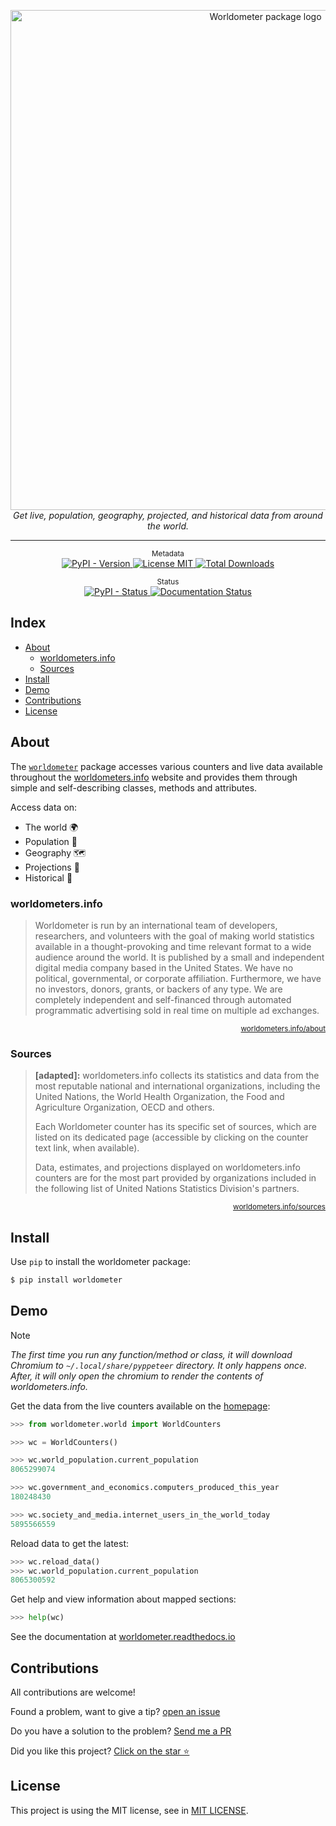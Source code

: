 <p align="center">
    <img src="https://raw.githubusercontent.com/matheusfelipeog/worldometer/master/.github/assets/images/worldometer.png" alt="Worldometer package logo" width="800px" />
    <br />
    <em>Get live, population, geography, projected, and historical data from around the world.</em>
</p>

---

<p align="center">
    <sup>Metadata</sup>
    <br />
    <a href="https://pypi.org/project/worldometer/">
        <img alt="PyPI - Version" src="https://img.shields.io/pypi/v/worldometer" />
    </a>
    <a href="https://github.com/matheusfelipeog/worldometer/blob/master/LICENSE">
        <img src="https://img.shields.io/github/license/matheusfelipeog/worldometer" alt="License MIT" />
    </a>
    <a href="https://pepy.tech/project/worldometer">
        <img alt="Total Downloads" src="https://pepy.tech/badge/worldometer" />
    </a>
</p>

<p align="center">
    <sup>Status</sup>
    <br />
    <a href="https://pypi.org/project/worldometer/">
        <img alt="PyPI - Status" src="https://img.shields.io/pypi/status/worldometer" />
    </a>
    <a href='https://worldometer.readthedocs.io/en/latest/?badge=latest'>
        <img src='https://readthedocs.org/projects/worldometer/badge/?version=latest' alt='Documentation Status' />
    </a>
</p>


## Index

- [About](#about)
   - [worldometers.info](#worldometersinfo)
   - [Sources](#sources)
- [Install](#install)
- [Demo](#demo)
- [Contributions](#contributions)
- [License](#license)


## About

The [`worldometer`](https://github.com/matheusfelipeog/worldometer) package accesses various counters and live data available throughout the [worldometers.info](https://www.worldometers.info/) website and provides them through simple and self-describing classes, methods and attributes.

Access data on:

- The world 🌍
- Population 👥
- Geography 🗺️
- Projections 🔮
- Historical 📜

### worldometers.info

> Worldometer is run by an international team of developers, researchers, and volunteers with the goal of making world statistics available in a thought-provoking and time relevant format to a wide audience around the world. It is published by a small and independent digital media company based in the United States. We have no political, governmental, or corporate affiliation. Furthermore, we have no investors, donors, grants, or backers of any type. We are completely independent and self-financed through automated programmatic advertising sold in real time on multiple ad exchanges.

<p align="right">
    <sup><a href="https://www.worldometers.info/about/">worldometers.info/about</a></sup>
</p>

### Sources

> **[adapted]:** worldometers.info collects its statistics and data from the most reputable national and international organizations, including the United Nations, the World Health Organization, the Food and Agriculture Organization, OECD and others.
>
> Each Worldometer counter has its specific set of sources, which are listed on its dedicated page (accessible by clicking on the counter text link, when available).
>
> Data, estimates, and projections displayed on worldometers.info counters are for the most part provided by organizations included in the following list of United Nations Statistics Division's partners.

<p align="right">
    <sup><a href="https://www.worldometers.info/sources/">worldometers.info/sources</a></sup>
</p>


## Install

Use `pip` to install the worldometer package:

```bash
$ pip install worldometer
```

## Demo

> [!NOTE]
> *The first time you run any function/method or class, it will download Chromium to  `~/.local/share/pyppeteer` directory. It only happens once. After, it will only open the chromium to render the contents of worldometers.info.*

Get the data from the live counters available on the [homepage](https://www.worldometers.info/):

```python
>>> from worldometer.world import WorldCounters

>>> wc = WorldCounters()

>>> wc.world_population.current_population
8065299074

>>> wc.government_and_economics.computers_produced_this_year
180248430

>>> wc.society_and_media.internet_users_in_the_world_today
5895566559
```

Reload data to get the latest:

```python
>>> wc.reload_data()
>>> wc.world_population.current_population
8065300592
```

Get help and view information about mapped sections:

```python
>>> help(wc)
```

See the documentation at [worldometer.readthedocs.io](https://worldometer.readthedocs.io/)


## Contributions

All contributions are welcome!

Found a problem, want to give a tip? [open an issue](https://github.com/matheusfelipeog/worldometer/issues)

Do you have a solution to the problem? [Send me a PR](https://github.com/matheusfelipeog/worldometer/pulls)

Did you like this project? [Click on the star ⭐](https://github.com/matheusfelipeog/worldometer/stargazers)


## License

This project is using the MIT license, see in [MIT LICENSE](https://github.com/matheusfelipeog/worldometer/blob/master/LICENSE).

